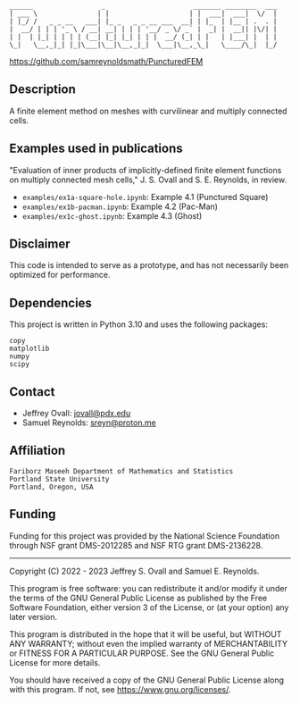 
    ______                 _                      _______ ________  ___
    | ___ \               | |                    | |  ___|  ___|  \/  |
    | |_/ /   _ _ __   ___| |_ _   _ _ __ ___  __| | |_  | |__ | .  . |
    |  __/ | | | '_ \ / __| __| | | | '__/ _ \/ _` |  _| |  __|| |\/| |
    | |  | |_| | | | | (__| |_| |_| | | |  __/ (_| | |   | |___| |  | |
    \_|   \__,_|_| |_|\___|\__|\__,_|_|  \___|\__,_\_|   \____/\_|  |_/

https://github.com/samreynoldsmath/PuncturedFEM

Description
-----------------
A finite element method on meshes with curvilinear and multiply connected cells.

Examples used in publications
-----------------
"Evaluation of inner products of implicitly-defined finite element functions
on multiply connected mesh cells," J. S. Ovall and S. E. Reynolds, in review.
* `examples/ex1a-square-hole.ipynb`: Example 4.1 (Punctured Square)
* `examples/ex1b-pacman.ipynb`: Example 4.2 (Pac-Man)
* `examples/ex1c-ghost.ipynb`: Example 4.3 (Ghost)

Disclaimer
-----------------
This code is intended to serve as a prototype, and has not necessarily been
optimized for performance.

Dependencies
-----------------
This project is written in Python 3.10 and uses the following packages:

    copy
    matplotlib
    numpy
    scipy

Contact
-----------------
* Jeffrey Ovall:     jovall@pdx.edu
* Samuel Reynolds:   sreyn@proton.me

Affiliation
-----------------
    Fariborz Maseeh Department of Mathematics and Statistics
    Portland State University
    Portland, Oregon, USA

Funding
-----------------
Funding for this project was provided by the National Science Foundation through
NSF grant DMS-2012285 and NSF RTG grant DMS-2136228.

-----------------
Copyright (C) 2022 - 2023 Jeffrey S. Ovall and Samuel E. Reynolds.

This program is free software: you can redistribute it and/or modify it
under the terms of the GNU General Public License as published by the Free
Software Foundation, either version 3 of the License, or (at your option)
any later version.

This program is distributed in the hope that it will be useful, but WITHOUT
ANY WARRANTY; without even the implied warranty of MERCHANTABILITY or
FITNESS FOR A PARTICULAR PURPOSE.  See the GNU General Public License for
more details.

You should have received a copy of the GNU General Public License along with
this program.  If not, see <https://www.gnu.org/licenses/>.
